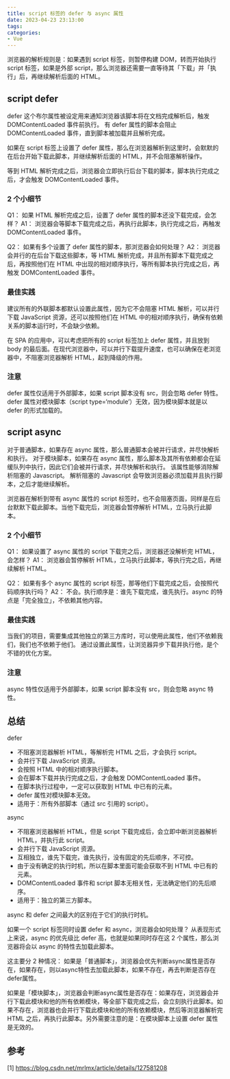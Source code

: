 ```yaml
---
title: script 标签的 defer 与 async 属性
date: 2023-04-23 23:13:00
tags:
categories:
- Vue
---
```


浏览器的解析规则是：如果遇到 script 标签，则暂停构建 DOM，转而开始执行 script 标签，如果是外部 script，那么浏览器还需要一直等待其「下载」并「执行」后，再继续解析后面的 HTML。

## script defer
defer 这个布尔属性被设定用来通知浏览器该脚本将在文档完成解析后，触发 DOMContentLoaded 事件前执行。
有 defer 属性的脚本会阻止 DOMContentLoaded 事件，直到脚本被加载并且解析完成。

如果在 script 标签上设置了 defer 属性，那么在浏览器解析到这里时，会默默的在后台开始下载此脚本，并继续解析后面的 HTML，并不会阻塞解析操作。

等到 HTML 解析完成之后，浏览器会立即执行后台下载的脚本，脚本执行完成之后，才会触发 DOMContentLoaded 事件。

### 2 个小细节
Q1： 如果 HTML 解析完成之后，设置了 defer 属性的脚本还没下载完成，会怎样？
A1： 浏览器会等脚本下载完成之后，再执行此脚本，执行完成之后，再触发 DOMContentLoaded 事件。

Q2： 如果有多个设置了 defer 属性的脚本，那浏览器会如何处理？
A2： 浏览器会并行的在后台下载这些脚本，等 HTML 解析完成，并且所有脚本下载完成之后，再按照他们在 HTML 中出现的相对顺序执行，等所有脚本执行完成之后，再触发 DOMContentLoaded 事件。

### 最佳实践
建议所有的外联脚本都默认设置此属性，因为它不会阻塞 HTML 解析，可以并行下载 JavaScript 资源，还可以按照他们在 HTML 中的相对顺序执行，确保有依赖关系的脚本运行时，不会缺少依赖。

在 SPA 的应用中，可以考虑把所有的 script 标签加上 defer 属性，并且放到 body 的最后面。在现代浏览器中，可以并行下载提升速度，也可以确保在老浏览器中，不阻塞浏览器解析 HTML，起到降级的作用。

### 注意
defer 属性仅适用于外部脚本，如果 script 脚本没有 src，则会忽略 defer 特性。
defer 属性对模块脚本（script type=‘module’）无效，因为模块脚本就是以 defer 的形式加载的。


## script async
对于普通脚本，如果存在 async 属性，那么普通脚本会被并行请求，并尽快解析和执行。
对于模块脚本，如果存在 async 属性，那么脚本及其所有依赖都会在延缓队列中执行，因此它们会被并行请求，并尽快解析和执行。
该属性能够消除解析阻塞的 Javascript。
解析阻塞的 Javascript 会导致浏览器必须加载并且执行脚本，之后才能继续解析。

浏览器在解析到带有 async 属性的 script 标签时，也不会阻塞页面，同样是在后台默默下载此脚本。当他下载完后，浏览器会暂停解析 HTML，立马执行此脚本。

### 2 个小细节
Q1： 如果设置了 async 属性的 script 下载完之后，浏览器还没解析完 HTML，会怎样？
A1： 浏览器会暂停解析 HTML，立马执行此脚本，等执行完之后，再继续解析 HTML。

Q2： 如果有多个 async 属性的 script 标签，那等他们下载完成之后，会按照代码顺序执行吗？
A2： 不会。执行顺序是：谁先下载完成，谁先执行。async 的特点是「完全独立」，不依赖其他内容。

### 最佳实践
当我们的项目，需要集成其他独立的第三方库时，可以使用此属性，他们不依赖我们，我们也不依赖于他们。
通过设置此属性，让浏览器异步下载并执行他，是个不错的优化方案。

### 注意
async 特性仅适用于外部脚本，如果 script 脚本没有 src，则会忽略 async 特性。


## 总结
defer
- 不阻塞浏览器解析 HTML，等解析完 HTML 之后，才会执行 script。
- 会并行下载 JavaScript 资源。
- 会按照 HTML 中的相对顺序执行脚本。
- 会在脚本下载并执行完成之后，才会触发 DOMContentLoaded 事件。
- 在脚本执行过程中，一定可以获取到 HTML 中已有的元素。
- defer 属性对模块脚本无效。
- 适用于：所有外部脚本（通过 src 引用的 script）。

async
- 不阻塞浏览器解析 HTML，但是 script 下载完成后，会立即中断浏览器解析 HTML，并执行此 script。
- 会并行下载 JavaScript 资源。
- 互相独立，谁先下载完，谁先执行，没有固定的先后顺序，不可控。
- 由于没有确定的执行时机，所以在脚本里面可能会获取不到 HTML 中已有的元素。
- DOMContentLoaded 事件和 script 脚本无相关性，无法确定他们的先后顺序。
- 适用于：独立的第三方脚本。

async 和 defer 之间最大的区别在于它们的执行时机。

如果一个 script 标签同时设置 defer 和 async，浏览器会如何处理？
从表现形式上来说，async 的优先级比 defer 高，也就是如果同时存在这 2 个属性，那么浏览器将会以 async 的特性去加载此脚本。

这主要分 2 种情况：
如果是「普通脚本」，浏览器会优先判断async属性是否存在，如果存在，则以async特性去加载此脚本，如果不存在，再去判断是否存在defer属性。

如果是「模块脚本」，浏览器会判断async属性是否存在：如果存在，浏览器会并行下载此模块和他的所有依赖模块，等全部下载完成之后，会立刻执行此脚本。如果不存在，浏览器也会并行下载此模块和他的所有依赖模块，然后等浏览器解析完 HTML 之后，再执行此脚本。另外需要注意的是：在模块脚本上设置 defer 属性是无效的。


## 参考
[1] https://blog.csdn.net/mrlmx/article/details/127581208